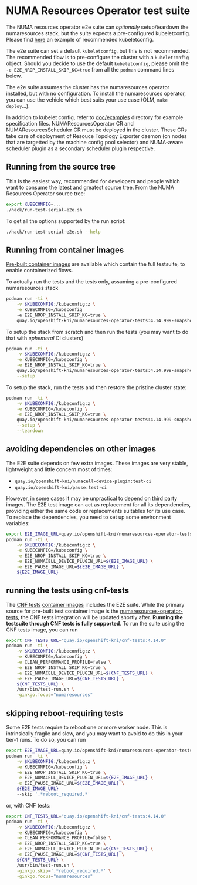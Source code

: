 # NUMA Resources Operator test suite

The NUMA resources operator e2e suite can *optionally* setup/teardown the numaresources stack, but the suite expects a pre-configured kubeletconfig.
Please find [here](https://raw.githubusercontent.com/openshift-kni/numaresources-operator/main/doc/examples/kubeletconfig.yaml) an example of recommended kubeletconfig.

The e2e suite can set a default `kubeletconfig`, but this is not recommended. The recommended flow is to pre-configure the cluster with a `kubeletconfig` object.
Should you decide to use the default `kubeletconfig`, please omit the `-e E2E_NROP_INSTALL_SKIP_KC=true` from all the `podman` command lines below.

The e2e suite assumes the cluster has the numaresources operator installed, but with no configuration. To install the numaresources operator, you can use the vehicle which best suits your use case (OLM, `make deploy`...).

In addition to kubelet config, refer to [doc/examples](doc/examples) directory for example specification files.  NUMAResourcesOperator CR and NUMAResourcesScheduler CR must be deployed in the cluster. These CRs take care of deployment of Resouce Topology Exporter daemon (on nodes that are targetted by the machine config pool selector) and NUMA-aware scheduler plugin as a secondary scheduler plugin respective.

## Running from the source tree

This is the easiest way, recommended for developers and people which want to consume the latest and greatest source tree.
From the NUMA Resources Operator source tree:
```bash
export KUBECONFIG=...
./hack/run-test-serial-e2e.sh
```

To get all the options supported by the run script:
```bash
./hack/run-test-serial-e2e.sh --help
```

## Running from container images

[Pre-built container images](https://quay.io/repository/openshift-kni/numaresources-operator-tests) are available which contain the full testsuite, to enable containerized flows.

To actually run the tests and the tests only, assuming a pre-configured numaresources stack
```bash
podman run -ti \
	-v $KUBECONFIG:/kubeconfig:z \
	-e KUBECONFIG=/kubeconfig
	-e E2E_NROP_INSTALL_SKIP_KC=true \
	quay.io/openshift-kni/numaresources-operator-tests:4.14.999-snapshot
```

To setup the stack from scratch and then run the tests (you may want to do that with *ephemeral* CI clusters)
```bash
podman run -ti \
	-v $KUBECONFIG:/kubeconfig:z \
	-e KUBECONFIG=/kubeconfig \
	-e E2E_NROP_INSTALL_SKIP_KC=true \
	quay.io/openshift-kni/numaresources-operator-tests:4.14.999-snapshot \
	--setup
```

To setup the stack, run the tests and then restore the pristine cluster state:
```bash
podman run -ti \
	-v $KUBECONFIG:/kubeconfig:z \
	-e KUBECONFIG=/kubeconfig \
	-e E2E_NROP_INSTALL_SKIP_KC=true \
	quay.io/openshift-kni/numaresources-operator-tests:4.14.999-snapshot \
	--setup \
	--teardown
```


## avoiding dependencies on other images

The E2E suite depends on few extra images. These images are very stable, lightweight and little concern most of times:
- `quay.io/openshift-kni/numacell-device-plugin:test-ci`
- `quay.io/openshift-kni/pause:test-ci`

However, in some cases it may be unpractical to depend on third party images.
The E2E test image can act as replacement for all its dependencies, providing either the same code or replacements suitables for its use case.
To replace the dependencies, you need to set up some environment variables:
```bash
export E2E_IMAGE_URL=quay.io/openshift-kni/numaresources-operator-tests:4.14.999-snapshot
podman run -ti \
	-v $KUBECONFIG:/kubeconfig:z \
	-e KUBECONFIG=/kubeconfig \
	-e E2E_NROP_INSTALL_SKIP_KC=true \
	-e E2E_NUMACELL_DEVICE_PLUGIN_URL=${E2E_IMAGE_URL} \
	-e E2E_PAUSE_IMAGE_URL=${E2E_IMAGE_URL} \
	${E2E_IMAGE_URL}
```

## running the tests using cnf-tests

The [CNF tests](https://github.com/openshift-kni/cnf-features-deploy/blob/master/cnf-tests/README.md) [container images](https://quay.io/repository/openshift-kni/cnf-tests) includes the E2E suite.
While the primary source for pre-built test container image is the [numaresources-operator-tests](https://quay.io/repository/openshift-kni/numaresources-operator-tests), the CNF tests integration
will be updated shortly after. **Running the testsuite through CNF tests is fully supported**.
To run the suite using the CNF tests image, you can run
```bash
export CNF_TESTS_URL="quay.io/openshift-kni/cnf-tests:4.14.0"
podman run -ti \
	-v $KUBECONFIG:/kubeconfig:z \
	-e KUBECONFIG=/kubeconfig \
	-e CLEAN_PERFORMANCE_PROFILE=false \
	-e E2E_NROP_INSTALL_SKIP_KC=true \
	-e E2E_NUMACELL_DEVICE_PLUGIN_URL=${CNF_TESTS_URL} \
	-e E2E_PAUSE_IMAGE_URL=${CNF_TESTS_URL} \
	${CNF_TESTS_URL} \
	/usr/bin/test-run.sh \
	-ginkgo.focus="numaresources"
```

## skipping reboot-requiring tests

Some E2E tests require to reboot one or more worker node. This is intrinsically fragile and slow, and you may want to avoid to do this in your tier-1 runs.
To do so, you can run
```bash
export E2E_IMAGE_URL=quay.io/openshift-kni/numaresources-operator-tests:4.14.999-snapshot
podman run -ti \
	-v $KUBECONFIG:/kubeconfig:z \
	-e KUBECONFIG=/kubeconfig \
	-e E2E_NROP_INSTALL_SKIP_KC=true \
	-e E2E_NUMACELL_DEVICE_PLUGIN_URL=${E2E_IMAGE_URL} \
	-e E2E_PAUSE_IMAGE_URL=${E2E_IMAGE_URL} \
	${E2E_IMAGE_URL}
	--skip '.*reboot_required.*'
```
or, with CNF tests:
```bash
export CNF_TESTS_URL="quay.io/openshift-kni/cnf-tests:4.14.0"
podman run -ti \
	-v $KUBECONFIG:/kubeconfig:z \
	-e KUBECONFIG=/kubeconfig \
	-e CLEAN_PERFORMANCE_PROFILE=false \
	-e E2E_NROP_INSTALL_SKIP_KC=true \
	-e E2E_NUMACELL_DEVICE_PLUGIN_URL=${CNF_TESTS_URL} \
	-e E2E_PAUSE_IMAGE_URL=${CNF_TESTS_URL} \
	${CNF_TESTS_URL} \
	/usr/bin/test-run.sh \
	-ginkgo.skip='.*reboot_required.*' \
	-ginkgo.focus="numaresources"
```
